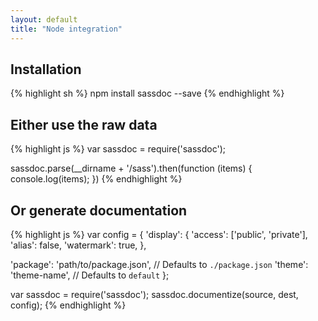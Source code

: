 ```yaml
---
layout: default
title: "Node integration"
---
```


## Installation

{% highlight sh %}
npm install sassdoc --save
{% endhighlight %}

## Either use the raw data

{% highlight js %}
var sassdoc = require('sassdoc');

sassdoc.parse(__dirname + '/sass').then(function (items) {
  console.log(items);
})
{% endhighlight %}

## Or generate documentation

{% highlight js %}
var config = {
  'display': {
    'access': ['public', 'private'],
    'alias': false,
    'watermark': true,
  },

  'package': 'path/to/package.json', // Defaults to `./package.json`
  'theme': 'theme-name', // Defaults to `default`
};

var sassdoc = require('sassdoc');
sassdoc.documentize(source, dest, config);
{% endhighlight %}
